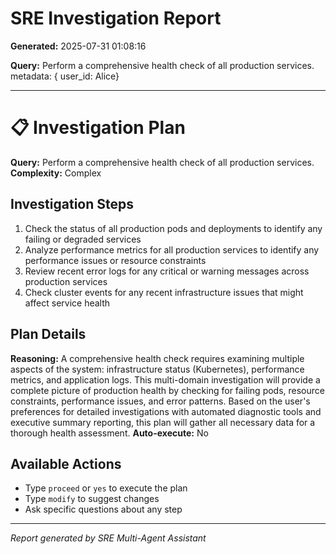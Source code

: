 # SRE Investigation Report

**Generated:** 2025-07-31 01:08:16

**Query:** Perform a comprehensive health check of all production services.  metadata: { user_id: Alice}

---

# 📋 Investigation Plan

**Query:** Perform a comprehensive health check of all production services.
**Complexity:** Complex

## Investigation Steps

1. Check the status of all production pods and deployments to identify any failing or degraded services
2. Analyze performance metrics for all production services to identify any performance issues or resource constraints
3. Review recent error logs for any critical or warning messages across production services
4. Check cluster events for any recent infrastructure issues that might affect service health

## Plan Details

**Reasoning:** A comprehensive health check requires examining multiple aspects of the system: infrastructure status (Kubernetes), performance metrics, and application logs. This multi-domain investigation will provide a complete picture of production health by checking for failing pods, resource constraints, performance issues, and error patterns. Based on the user's preferences for detailed investigations with automated diagnostic tools and executive summary reporting, this plan will gather all necessary data for a thorough health assessment.
**Auto-execute:** No

## Available Actions

- Type `proceed` or `yes` to execute the plan
- Type `modify` to suggest changes
- Ask specific questions about any step


---
*Report generated by SRE Multi-Agent Assistant*
